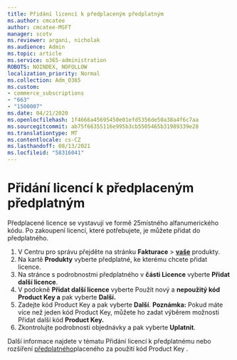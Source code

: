 ```yaml
---
title: Přidání licencí k předplaceným předplatným
ms.author: cmcatee
author: cmcatee-MSFT
manager: scotv
ms.reviewer: argani, nicholak
ms.audience: Admin
ms.topic: article
ms.service: o365-administration
ROBOTS: NOINDEX, NOFOLLOW
localization_priority: Normal
ms.collection: Adm_O365
ms.custom:
- commerce_subscriptions
- "663"
- "1500007"
ms.date: 04/21/2020
ms.openlocfilehash: 1f4666a45695450e01efd5356de50a38a4f6c7aa
ms.sourcegitcommit: ab75f66355116e995b3cb5505465b31989339e28
ms.translationtype: MT
ms.contentlocale: cs-CZ
ms.lasthandoff: 08/13/2021
ms.locfileid: "58316041"
---
```

# <a name="add-seats-to-a-prepaid-subscription"></a>Přidání licencí k předplaceným předplatným

Předplacené licence se vystavují ve formě 25místného alfanumerického kódu. Po zakoupení licencí, které potřebujete, je můžete přidat do předplatného.

1. V Centru pro správu přejděte na stránku **Fakturace**  >  **[vaše](https://go.microsoft.com/fwlink/p/?linkid=842054)** produkty.
2. Na kartě **Produkty** vyberte předplatné, ke kterému chcete přidat licence.
3. Na stránce s podrobnostmi předplatného v **části Licence** vyberte **Přidat další licence**.
4. V podokně **Přidat další licence** vyberte Použít nový a **nepoužitý kód Product Key a** pak vyberte **Další.**
5. Zadejte kód Product Key a pak vyberte **Další**.
    **Poznámka:** Pokud máte více než jeden kód Product Key, můžete ho zadat výběrem možnosti Přidat další kód **Product Key.**
6. Zkontrolujte podrobnosti objednávky a pak vyberte **Uplatnit**.

Další informace najdete v tématu Přidání licencí k předplatnému nebo rozšíření [předplatného](https://docs.microsoft.com/microsoft-365/commerce/licenses/add-licenses-using-product-key)placeného za použití kód Product Key .